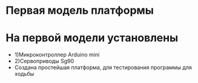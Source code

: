 # Первая модель платформы
# На первой модели установлены 
- 1)Микроконтроллер Arduino mini
- 2)Cервоприводы Sg90 
- Создана простейшая платформа, для тестирования программы для ходьбы
